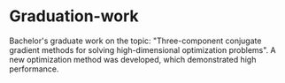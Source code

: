 # Graduation-work
Bachelor's graduate work on the topic: "Three-component conjugate gradient methods for solving high-dimensional optimization problems". 
A new optimization method was developed, which demonstrated high performance.
